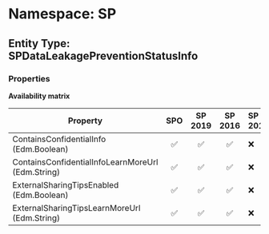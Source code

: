 # Namespace: SP

## Entity Type: SPDataLeakagePreventionStatusInfo

### Properties

**Availability matrix**

Property | SPO | SP 2019 | SP 2016 | SP 2013
----------|:---:|:-------:|:-------:|:-------
ContainsConfidentialInfo (Edm.Boolean) | ✅ | ✅ | ✅ | ❌
ContainsConfidentialInfoLearnMoreUrl (Edm.String) | ✅ | ✅ | ✅ | ❌
ExternalSharingTipsEnabled (Edm.Boolean) | ✅ | ✅ | ✅ | ❌
ExternalSharingTipsLearnMoreUrl (Edm.String) | ✅ | ✅ | ✅ | ❌
